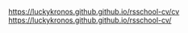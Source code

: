 https://luckykronos.github.github.io/rsschool-cv/cv
https://luckykronos.github.github.io/rsschool-cv/